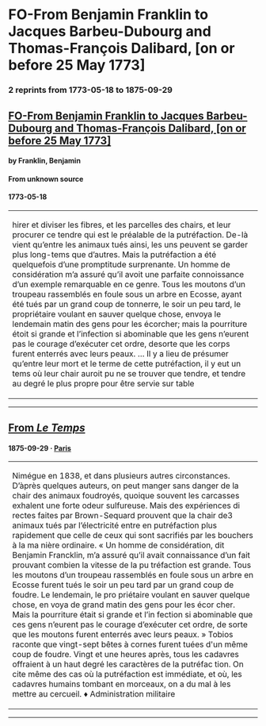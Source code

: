 
# FO-From Benjamin Franklin to Jacques Barbeu-Dubourg and Thomas-François Dalibard, [on or before 25 May 1773]

### 2 reprints from 1773-05-18 to 1875-09-29

## [FO-From Benjamin Franklin to Jacques Barbeu-Dubourg and Thomas-François Dalibard, [on or before 25 May 1773]](https://founders.archives.gov/documents/Franklin/01-20-02-0122)

#### by Franklin, Benjamin

#### From unknown source

#### 1773-05-18

<table style="width: 100%;"><tr><td style="width: 50%">

hirer et diviser les fibres, et les parcelles des chairs, et leur procurer ce tendre qui est le préalable de la putréfaction. De-là vient qu’entre les animaux tués ainsi, les uns peuvent se garder plus long-tems que d’autres. Mais la putréfaction a été quelquefois d’une promptitude surprenante. Un homme de considération m’a assuré qu’il avoit une parfaite connoissance d’un exemple remarquable en ce genre. Tous les moutons d’un troupeau rassemblés en foule sous un arbre en Ecosse, ayant été tués par un grand coup de tonnerre, le soir un peu tard, le propriétaire voulant en sauver quelque chose, envoya le lendemain matin des gens pour les écorcher; mais la pourriture étoit si grande et l’infection si abominable que les gens n’eurent pas le courage d’exécuter cet ordre, desorte que les corps furent enterrés avec leurs peaux. … Il y a lieu de présumer qu’entre leur mort et le terme de cette putréfaction, il y eut un tems où leur chair auroit pu ne se trouver que tendre, et tendre au degré le plus propre pour être servie sur table
</td></tr></table>

---

## [From _Le Temps_](http://data.theeuropeanlibrary.org/BibliographicResource/3000115157796)

#### 1875-09-29 &middot; [Paris](http://dbpedia.org/resource/Paris)

<table style="width: 100%;"><tr><td style="width: 50%">

Nimégue en 1838, et dans plusieurs autres circonstances. D’àprès quelques auteurs, on peut manger sans danger de la chair des animaux foudroyés, quoique souvent les carcasses exhalent une forte odeur sulfureuse. Mais des expériences di rectes faites par Brown-Sequard prouvent que la chair de3 animaux tués par l’électricité entre en putréfaction plus rapidement que celle de ceux qui sont sacrifiés par les bouchers à la ma nière ordinaire. « Un homme de considération, dit Benjamin Francklin, m’a assuré qu’il avait connaissance d’un fait prouvant combien la vitesse de la pu tréfaction est grande. Tous les moutons d’un troupeau rassemblés en foule sous un arbre en Ecosse furent tués le soir un peu tard par un grand coup de foudre. Le lendemain, le pro priétaire voulant en sauver quelque chose, en voya de grand matin des gens pour les écor cher. Mais la pourriture était si grande et l’in fection si abominable que ces gens n’eurent pas le courage d’exécuter cet ordre, de sorte que les moutons furent enterrés avec leurs peaux. » Tobios raconte que vingt-sept bêtes à cornes furent tuées d&#x27;un même coup de foudre. Vingt et une heures après, tous les cadavres offraient à un haut degré les caractères de la putréfac tion. On cite même des cas où la putréfaction est immédiate, et où, les cadavres humains tombant en morceaux, on a du mal à les mettre au cercueil. ♦ Administration militaire
</td></tr></table>

---

